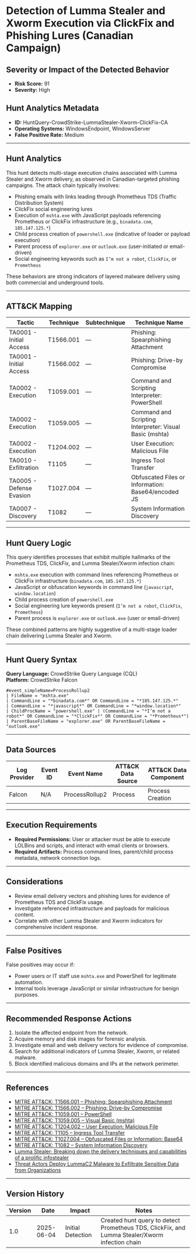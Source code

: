 # Detection of Lumma Stealer and Xworm Execution via ClickFix and Phishing Lures (Canadian Campaign)

## Severity or Impact of the Detected Behavior
- **Risk Score:** 91
- **Severity:** High

## Hunt Analytics Metadata

- **ID:** HuntQuery-CrowdStrike-LummaStealer-Xworm-ClickFix-CA
- **Operating Systems:** WindowsEndpoint, WindowsServer
- **False Positive Rate:** Medium

---

## Hunt Analytics

This hunt detects multi-stage execution chains associated with Lumma Stealer and Xworm delivery, as observed in Canadian-targeted phishing campaigns. The attack chain typically involves:

- Phishing emails with links leading through Prometheus TDS (Traffic Distribution System)
- ClickFix social engineering lures
- Execution of `mshta.exe` with JavaScript payloads referencing Prometheus or ClickFix infrastructure (e.g., `binadata.com`, `185.147.125.*`)
- Child process creation of `powershell.exe` (indicative of loader or payload execution)
- Parent process of `explorer.exe` or `outlook.exe` (user-initiated or email-driven)
- Social engineering keywords such as `I’m not a robot`, `ClickFix`, or `Prometheus`

These behaviors are strong indicators of layered malware delivery using both commercial and underground tools.

---

## ATT&CK Mapping

| Tactic                        | Technique    | Subtechnique | Technique Name                                            |
|------------------------------|--------------|---------------|-----------------------------------------------------------|
| TA0001 - Initial Access       | T1566.001    | —             | Phishing: Spearphishing Attachment                        |
| TA0001 - Initial Access       | T1566.002    | —             | Phishing: Drive-by Compromise                             |
| TA0002 - Execution            | T1059.001    | —             | Command and Scripting Interpreter: PowerShell             |
| TA0002 - Execution            | T1059.005    | —             | Command and Scripting Interpreter: Visual Basic (mshta)   |
| TA0002 - Execution            | T1204.002    | —             | User Execution: Malicious File                            |
| TA0010 - Exfiltration         | T1105        | —             | Ingress Tool Transfer                                     |
| TA0005 - Defense Evasion      | T1027.004    | —             | Obfuscated Files or Information: Base64/encoded JS        |
| TA0007 - Discovery            | T1082        | —             | System Information Discovery                              |

---

## Hunt Query Logic

This query identifies processes that exhibit multiple hallmarks of the Prometheus TDS, ClickFix, and Lumma Stealer/Xworm infection chain:

- `mshta.exe` execution with command lines referencing Prometheus or ClickFix infrastructure (`binadata.com`, `185.147.125.*`)
- JavaScript or obfuscation keywords in command line (`javascript`, `window.location`)
- Child process creation of `powershell.exe`
- Social engineering lure keywords present (`I’m not a robot`, `ClickFix`, `Prometheus`)
- Parent process is `explorer.exe` or `outlook.exe` (user or email-driven)

These combined patterns are highly suggestive of a multi-stage loader chain delivering Lumma Stealer and Xworm.

---

## Hunt Query Syntax

**Query Language:** CrowdStrike Query Language (CQL)  
**Platform:** CrowdStrike Falcon

```fql
#event_simpleName=ProcessRollup2  
| FileName = "mshta.exe"  
| CommandLine = "*binadata.com*" OR CommandLine = "*185.147.125.*"  
| CommandLine = "*javascript*" OR CommandLine = "*window.location*"  
| ChildProcName = "powershell.exe" | (CommandLine = "*I’m not a robot*" OR CommandLine = "*ClickFix*" OR CommandLine = "*Prometheus*")  
| ParentBaseFileName = "explorer.exe" OR ParentBaseFileName = "outlook.exe"   
```

---

## Data Sources

| Log Provider | Event ID | Event Name       | ATT&CK Data Source  | ATT&CK Data Component  |
|--------------|----------|------------------|---------------------|------------------------|
| Falcon       | N/A      | ProcessRollup2   | Process             | Process Creation       |

---

## Execution Requirements

- **Required Permissions:** User or attacker must be able to execute LOLBins and scripts, and interact with email clients or browsers.
- **Required Artifacts:** Process command lines, parent/child process metadata, network connection logs.

---

## Considerations

- Review email delivery vectors and phishing lures for evidence of Prometheus TDS and ClickFix usage.
- Investigate referenced infrastructure and payloads for malicious content.
- Correlate with other Lumma Stealer and Xworm indicators for comprehensive incident response.

---

## False Positives

False positives may occur if:

- Power users or IT staff use `mshta.exe` and PowerShell for legitimate automation.
- Internal tools leverage JavaScript or similar infrastructure for benign purposes.

---

## Recommended Response Actions

1. Isolate the affected endpoint from the network.
2. Acquire memory and disk images for forensic analysis.
3. Investigate email and web delivery vectors for evidence of compromise.
4. Search for additional indicators of Lumma Stealer, Xworm, or related malware.
5. Block identified malicious domains and IPs at the network perimeter.

---

## References

- [MITRE ATT&CK: T1566.001 – Phishing: Spearphishing Attachment](https://attack.mitre.org/techniques/T1566/001/)
- [MITRE ATT&CK: T1566.002 – Phishing: Drive-by Compromise](https://attack.mitre.org/techniques/T1566/002/)
- [MITRE ATT&CK: T1059.001 – PowerShell](https://attack.mitre.org/techniques/T1059/001/)
- [MITRE ATT&CK: T1059.005 – Visual Basic (mshta)](https://attack.mitre.org/techniques/T1059/005/)
- [MITRE ATT&CK: T1204.002 – User Execution: Malicious File](https://attack.mitre.org/techniques/T1204/002/)
- [MITRE ATT&CK: T1105 – Ingress Tool Transfer](https://attack.mitre.org/techniques/T1105/)
- [MITRE ATT&CK: T1027.004 – Obfuscated Files or Information: Base64](https://attack.mitre.org/techniques/T1027/004/)
- [MITRE ATT&CK: T1082 – System Information Discovery](https://attack.mitre.org/techniques/T1082/)
- [Lumma Stealer: Breaking down the delivery techniques and capabilities of a prolific infostealer](https://www.microsoft.com/en-us/security/blog/2025/05/21/lumma-stealer-breaking-down-the-delivery-techniques-and-capabilities-of-a-prolific-infostealer/)
- [Threat Actors Deploy LummaC2 Malware to Exfiltrate Sensitive Data from Organizations](https://www.cisa.gov/news-events/cybersecurity-advisories/aa25-141b)

---

## Version History

| Version | Date       | Impact            | Notes                                                                                      |
|---------|------------|-------------------|--------------------------------------------------------------------------------------------|
| 1.0     | 2025-06-04 | Initial Detection | Created hunt query to detect Prometheus TDS, ClickFix, and Lumma Stealer/Xworm infection chain |
